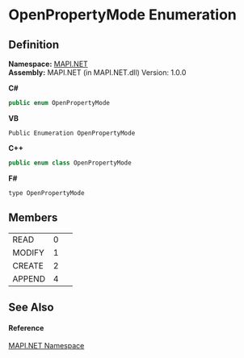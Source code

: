 # OpenPropertyMode Enumeration




## Definition
**Namespace:** <a href="5bef4637-66f8-16d4-e5f4-4d0da57a1538.md">MAPI.NET</a>  
**Assembly:** MAPI.NET (in MAPI.NET.dll) Version: 1.0.0

**C#**
``` C#
public enum OpenPropertyMode
```
**VB**
``` VB
Public Enumeration OpenPropertyMode
```
**C++**
``` C++
public enum class OpenPropertyMode
```
**F#**
``` F#
type OpenPropertyMode
```



## Members
<table>
<tr>
<td>READ</td>
<td>0</td>
<td> </td></tr>
<tr>
<td>MODIFY</td>
<td>1</td>
<td> </td></tr>
<tr>
<td>CREATE</td>
<td>2</td>
<td> </td></tr>
<tr>
<td>APPEND</td>
<td>4</td>
<td> </td></tr>
</table>

## See Also


#### Reference
<a href="5bef4637-66f8-16d4-e5f4-4d0da57a1538.md">MAPI.NET Namespace</a>  
